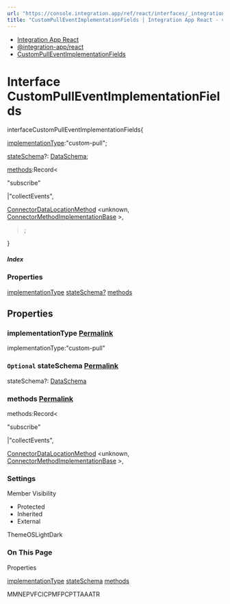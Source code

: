 ```yaml
---
url: "https://console.integration.app/ref/react/interfaces/_integration-app_react.CustomPullEventImplementationFields.html"
title: "CustomPullEventImplementationFields | Integration App React - v2.14.3"
---
```


- [Integration App React](https://console.integration.app/ref/react/index.html)
- [@integration-app/react](https://console.integration.app/ref/react/modules/_integration-app_react.html)
- [CustomPullEventImplementationFields](https://console.integration.app/ref/react/interfaces/_integration-app_react.CustomPullEventImplementationFields.html)

# Interface CustomPullEventImplementationFields

interfaceCustomPullEventImplementationFields{

[implementationType](https://console.integration.app/ref/react/interfaces/_integration-app_react.CustomPullEventImplementationFields.html#implementationtype):"custom-pull";

[stateSchema](https://console.integration.app/ref/react/interfaces/_integration-app_react.CustomPullEventImplementationFields.html#stateschema)?: [DataSchema](https://console.integration.app/ref/react/interfaces/DataSchema.html);

[methods](https://console.integration.app/ref/react/interfaces/_integration-app_react.CustomPullEventImplementationFields.html#methods):Record<

"subscribe"

\|"collectEvents",

[ConnectorDataLocationMethod](https://console.integration.app/ref/react/types/ConnectorDataLocationMethod.html) <unknown, [ConnectorMethodImplementationBase](https://console.integration.app/ref/react/interfaces/ConnectorMethodImplementationBase.html) >,

>;

}

##### Index

### Properties

[implementationType](https://console.integration.app/ref/react/interfaces/_integration-app_react.CustomPullEventImplementationFields.html#implementationtype) [stateSchema?](https://console.integration.app/ref/react/interfaces/_integration-app_react.CustomPullEventImplementationFields.html#stateschema) [methods](https://console.integration.app/ref/react/interfaces/_integration-app_react.CustomPullEventImplementationFields.html#methods)

## Properties

### implementationType [Permalink](https://console.integration.app/ref/react/interfaces/_integration-app_react.CustomPullEventImplementationFields.html\#implementationtype)

implementationType:"custom-pull"

### `Optional` stateSchema [Permalink](https://console.integration.app/ref/react/interfaces/_integration-app_react.CustomPullEventImplementationFields.html\#stateschema)

stateSchema?: [DataSchema](https://console.integration.app/ref/react/interfaces/DataSchema.html)

### methods [Permalink](https://console.integration.app/ref/react/interfaces/_integration-app_react.CustomPullEventImplementationFields.html\#methods)

methods:Record<

"subscribe"

\|"collectEvents",

[ConnectorDataLocationMethod](https://console.integration.app/ref/react/types/ConnectorDataLocationMethod.html) <unknown, [ConnectorMethodImplementationBase](https://console.integration.app/ref/react/interfaces/ConnectorMethodImplementationBase.html) >,

>

### Settings

Member Visibility

- Protected
- Inherited
- External

ThemeOSLightDark

### On This Page

Properties

[implementationType](https://console.integration.app/ref/react/interfaces/_integration-app_react.CustomPullEventImplementationFields.html#implementationtype) [stateSchema](https://console.integration.app/ref/react/interfaces/_integration-app_react.CustomPullEventImplementationFields.html#stateschema) [methods](https://console.integration.app/ref/react/interfaces/_integration-app_react.CustomPullEventImplementationFields.html#methods)

MMNEPVFCICPMFPCPTTAAATR
